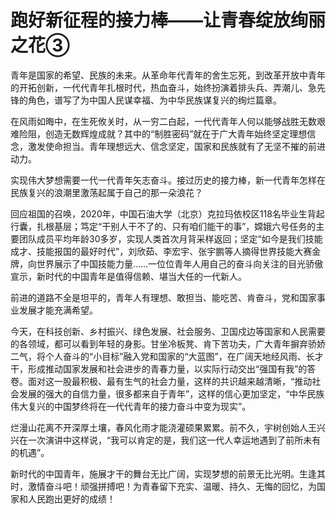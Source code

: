 # 跑好新征程的接力棒——让青春绽放绚丽之花③

青年是国家的希望、民族的未来。从革命年代青年的舍生忘死，到改革开放中青年的开拓创新，一代代青年扎根时代，热血奋斗，始终扮演着排头兵、弄潮儿、急先锋的角色，谱写了为中国人民谋幸福、为中华民族谋复兴的绚烂篇章。

在风雨如晦中，在生死攸关时，从一穷二白起，一代代青年人何以能够战胜无数艰难险阻，创造无数辉煌成就？其中的“制胜密码”就在于广大青年始终坚定理想信念，激发使命担当。青年理想远大、信念坚定，国家和民族就有了无坚不摧的前进动力。

实现伟大梦想需要一代一代青年矢志奋斗。接过历史的接力棒，新一代青年怎样在民族复兴的浪潮里激荡起属于自己的那一朵浪花？

回应祖国的召唤，2020年，中国石油大学（北京）克拉玛依校区118名毕业生背起行囊，扎根基层；笃定“干别人干不了的、只有咱们能干的事”，嫦娥六号任务的主要团队成员平均年龄30多岁，实现人类首次月背采样返回；坚定“如今是我们技能成才、技能报国的最好时代”，刘欣茹、李宏宇、张宇鹏等人摘得世界技能大赛金牌，向世界展示了中国技能力量……一位位青年人用自己的奋斗向关注的目光骄傲宣示，新时代的中国青年是值得信赖、堪当大任的一代新人。

前进的道路不全是坦平的，青年人有理想、敢担当、能吃苦、肯奋斗，党和国家事业发展才能充满希望。

今天，在科技创新、乡村振兴、绿色发展、社会服务、卫国戍边等国家和人民需要的各领域，都可以看到年轻的身影。甘坐冷板凳、肯下苦功夫，广大青年摒弃骄娇二气，将个人奋斗的“小目标”融入党和国家的“大蓝图”，在广阔天地经风雨、长才干，形成推动国家发展和社会进步的青春力量，以实际行动交出“强国有我”的答卷。面对这一股最积极、最有生气的社会力量，这样的共识越来越清晰，“推动社会发展的强大的自信力量，很多都来自于青年”，这样的信心更加坚定，“中华民族伟大复兴的中国梦终将在一代代青年的接力奋斗中变为现实”。

烂漫山花离不开深厚土壤，春风化雨才能浇灌硕果累累。前不久，宇树创始人王兴兴在一次演讲中这样说，“我可以肯定的是，我们这一代人幸运地遇到了前所未有的机遇”。

新时代的中国青年，施展才干的舞台无比广阔，实现梦想的前景无比光明。生逢其时，激情奋斗吧！顽强拼搏吧！为青春留下充实、温暖、持久、无悔的回忆，为国家和人民跑出更好的成绩！